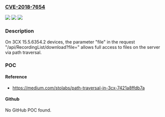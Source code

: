 ### [CVE-2018-7654](https://cve.mitre.org/cgi-bin/cvename.cgi?name=CVE-2018-7654)
![](https://img.shields.io/static/v1?label=Product&message=n%2Fa&color=blue)
![](https://img.shields.io/static/v1?label=Version&message=n%2Fa&color=blue)
![](https://img.shields.io/static/v1?label=Vulnerability&message=n%2Fa&color=brighgreen)

### Description

On 3CX 15.5.6354.2 devices, the parameter "file" in the request "/api/RecordingList/download?file=" allows full access to files on the server via path traversal.

### POC

#### Reference
- https://medium.com/stolabs/path-traversal-in-3cx-7421a8ffdb7a

#### Github
No GitHub POC found.

